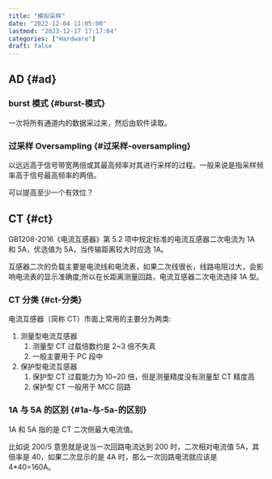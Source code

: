 ```yaml
---
title: "模拟采样"
date: "2022-12-04 11:05:00"
lastmod: "2023-12-17 17:17:04"
categories: ["Hardware"]
draft: false
---
```


## AD {#ad}


### burst 模式 {#burst-模式}

一次将所有通道内的数据采过来，然后由软件读取。


### 过采样 Oversampling {#过采样-oversampling}

以远远高于信号带宽两倍或其最高频率对其进行采样的过程。一般来说是指采样频率高于信号最高频率的两倍。

可以提高至少一个有效位？


## CT {#ct}

GB1208-2016《电流互感器》第 5.2 项中规定标准的电流互感器二次电流为 1A 和 5A，优选值为 5A，当传输距离较大时应选 1A。

互感器二次的负载主要是电流线和电流表，如果二次线很长，线路电阻过大，会影响电流表的显示准确度;所以在长距离测量回路，电流互感器二次电流选择 1A 型。


### CT 分类 {#ct-分类}

电流互感器（简称 CT）市面上常用的主要分为两类:

1.  测量型电流互感器
    1.  测量型 CT 过载倍数约是 2~3 倍不失真
    2.  一般主要用于 PC 段中
2.  保护型电流互感器
    1.  保护型 CT 过载能力为 10~20 倍，但是测量精度没有测量型 CT 精度高
    2.  保护型 CT 一般用于 MCC 回路


### 1A 与 5A 的区别 {#1a-与-5a-的区别}

1A 和 5A 指的是 CT 二次侧最大电流值。

比如说 200/5 意思就是说当一次回路电流达到 200 时，二次相对电流值 5A，其倍率是 40，如果二次显示的是 4A 时，那么一次回路电流就应该是 4\*40=160A。